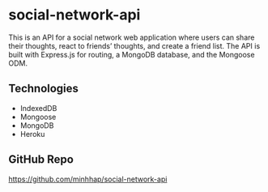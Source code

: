 # social-network-api

This is an API for a social network web application where users can share their thoughts, react to friends’ thoughts, and create a friend list. The API is built with Express.js for routing, a MongoDB database, and the Mongoose ODM.

## Technologies
* IndexedDB 
* Mongoose
* MongoDB
* Heroku

## GitHub Repo
https://github.com/minhhap/social-network-api
